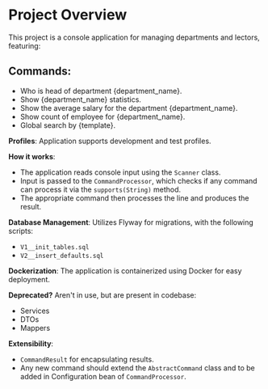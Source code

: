 # Project Overview

This project is a console application for managing departments and lectors, featuring:

## Commands:

- Who is head of department {department_name}.
- Show {department_name} statistics.
- Show the average salary for the department {department_name}.
- Show count of employee for {department_name}.
- Global search by {template}.

**Profiles**: Application supports development and test profiles.

**How it works**:

- The application reads console input using the `Scanner` class.
- Input is passed to the `CommandProcessor`, which checks if any command can process it via the `supports(String)`
  method.
- The appropriate command then processes the line and produces the result.

**Database Management**: Utilizes Flyway for migrations, with the following scripts:

- `V1__init_tables.sql`
- `V2__insert_defaults.sql`

**Dockerization**: The application is containerized using Docker for easy deployment.

**Deprecated?** Aren't in use, but are present in codebase:

- Services
- DTOs
- Mappers

**Extensibility**:

- `CommandResult` for encapsulating results.
- Any new command should extend the `AbstractCommand` class and to be added in Configuration bean of `CommandProcessor`.
